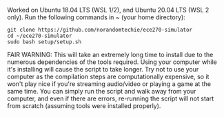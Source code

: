 Worked on Ubuntu 18.04 LTS (WSL 1/2), and Ubuntu 20.04 LTS (WSL 2 only).  Run the following commands in ~ (your home directory):

```
git clone https://github.com/norandomtechie/ece270-simulator
cd ~/ece270-simulator
sudo bash setup/setup.sh
```

FAIR WARNING:  This will take an extremely long time to install due to the numerous dependencies of the tools required.  Using your computer while it's installing will cause the script to take longer.
Try not to use your computer as the compilation steps are computationally expensive, so it won't play nice if you're streaming audio/video or playing a game at the same time. 
You can simply run the script and walk away from your computer, and even if there are errors, re-running the script will not start from scratch (assuming tools were installed properly).
